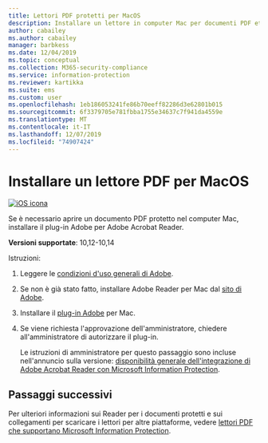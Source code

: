 ```yaml
---
title: Lettori PDF protetti per MacOS
description: Installare un lettore in computer Mac per documenti PDF etichettati per la classificazione e la protezione
author: cabailey
ms.author: cabailey
manager: barbkess
ms.date: 12/04/2019
ms.topic: conceptual
ms.collection: M365-security-compliance
ms.service: information-protection
ms.reviewer: kartikka
ms.suite: ems
ms.custom: user
ms.openlocfilehash: 1eb186053241fe86b70eeff82286d3e62801b015
ms.sourcegitcommit: 6f3379705e781fbba1755e34637c7f941da4559e
ms.translationtype: MT
ms.contentlocale: it-IT
ms.lasthandoff: 12/07/2019
ms.locfileid: "74907424"
---
```

# <a name="install-a-pdf-reader-for-macos"></a>Installare un lettore PDF per MacOS

[![iOS icona](../media/develop/ios-icon.png)](https://go.microsoft.com/fwlink/?linkid=2050049)

Se è necessario aprire un documento PDF protetto nel computer Mac, installare il plug-in Adobe per Adobe Acrobat Reader.

**Versioni supportate**: 10,12-10,14

Istruzioni:

1. Leggere le [condizioni d'uso generali di Adobe](https://www.adobe.com/legal/terms.html).

2. Se non è già stato fatto, installare Adobe Reader per Mac dal [sito di Adobe](https://www.adobe.com/).

3. Installare il [plug-in Adobe](https://go.microsoft.com/fwlink/?linkid=2050049) per Mac.

4. Se viene richiesta l'approvazione dell'amministratore, chiedere all'amministratore di autorizzare il plug-in.
    
    Le istruzioni di amministratore per questo passaggio sono incluse nell'annuncio sulla versione: [disponibilità generale dell'integrazione di Adobe Acrobat Reader con Microsoft Information Protection](https://techcommunity.microsoft.com/t5/Azure-Information-Protection/General-Availability-of-Adobe-Acrobat-Reader-integration-with/ba-p/298396).

## <a name="next-steps"></a>Passaggi successivi

Per ulteriori informazioni sui Reader per i documenti protetti e sui collegamenti per scaricare i lettori per altre piattaforme, vedere [lettori PDF che supportano Microsoft Information Protection](protected-pdf-readers.md).

